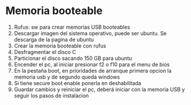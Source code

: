 # Memoria booteable

1. Rufus: sw para crear memorias USB booteables
2. Descargar imagen del sistema operativo, puede ser ubuntu. Se descarga de la pagina de ubuntu
3. Crear la memoria booteable con rufus
4. Desfragmentar el disco C
5. Particionar el disco sacando 150 GB para ubuntu
6. Encender el pc, al iniciar presionar f2 o f10 para el menu de bios
7. En la pestaña boot, en prioridades de arranque primera opcion la memoria usb y de segundo queda windows
8. Si tiene secure boot enable ponerla en  deshabilitada
9. Guardar cambios y reiniciar el pc, deberá iniciar con la memoria USB y seguir los pasos de instalacion